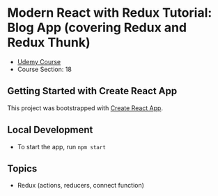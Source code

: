 # Modern React with Redux Tutorial: Blog App (covering Redux and Redux Thunk)
- [Udemy Course](https://www.udemy.com/course/react-redux/)
- Course Section: 18


## Getting Started with Create React App
This project was bootstrapped with [Create React App](https://github.com/facebook/create-react-app).

## Local Development
* To start the app, run `npm start`


## Topics
* Redux (actions, reducers, connect function)
